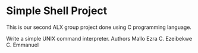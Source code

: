 # Simple Shell Project
This is our second ALX group project done using C programming language.

Write a simple UNIX command interpreter.
Authors
Mallo Ezra C. 
Ezeibekwe C. Emmanuel
